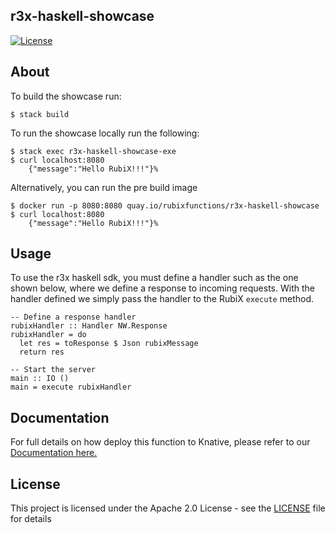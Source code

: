 ## r3x-haskell-showcase
[![License](https://img.shields.io/badge/-Apache%202.0-blue.svg)](https://opensource.org/s/Apache-2.0)

## About
To build the showcase run:
```
$ stack build
```
To run the showcase locally run the following:
```
$ stack exec r3x-haskell-showcase-exe
$ curl localhost:8080
    {"message":"Hello RubiX!!!"}%
```
Alternatively, you can run the pre build image
```
$ docker run -p 8080:8080 quay.io/rubixfunctions/r3x-haskell-showcase
$ curl localhost:8080
    {"message":"Hello RubiX!!!"}%
```

## Usage
To use the r3x haskell sdk, you must define a handler such as the one shown below, where we define a response to incoming requests. With the handler defined we simply pass the handler to the RubiX `execute` method.
```
-- Define a response handler
rubixHandler :: Handler NW.Response
rubixHandler = do
  let res = toResponse $ Json rubixMessage
  return res

-- Start the server
main :: IO ()
main = execute rubixHandler
```

## Documentation
For full details on how deploy this function to Knative, please refer to our [Documentation here.](https://github.com/rubixFunctions/r3x-docs/blob/master/install/README.md)

## License
This project is licensed under the Apache 2.0 License - see the [LICENSE](LICENSE) file for details